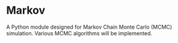 # Markov

A Python module designed for Markov Chain Monte Carlo (MCMC) simulation. Various MCMC algorithms will be implemented.
